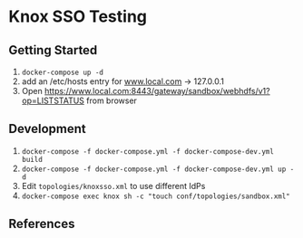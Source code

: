 # Knox SSO Testing

## Getting Started
1. `docker-compose up -d`
2. add an /etc/hosts entry for www.local.com -> 127.0.0.1
3. Open https://www.local.com:8443/gateway/sandbox/webhdfs/v1?op=LISTSTATUS from browser

## Development
1. `docker-compose -f docker-compose.yml -f docker-compose-dev.yml build`
2. `docker-compose -f docker-compose.yml -f docker-compose-dev.yml up -d`
3. Edit `topologies/knoxsso.xml` to use different IdPs
4. `docker-compose exec knox sh -c "touch conf/topologies/sandbox.xml"`

## References


